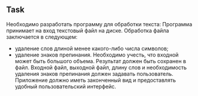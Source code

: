 ## Task
Необходимо разработать программу для обработки текста:
Программа принимает на вход текстовый файл на диске. Обработка файла заключается в
следующем:
* удаление слов длиной менее какого-либо числа символов;
* удаление знаков препинания.
Необходимо учесть, что входной может быть большого объема.
Результат должен быть сохранен в файл. Входной файл, выходной файл, длину слов и
необходимость удаления знаков препинания должен задавать пользователь.
Приложение должно иметь законченный вид и предоставлять удобный
пользовательский интерфейс. 


